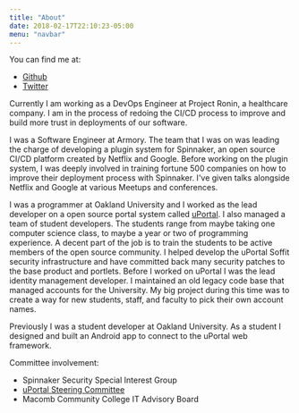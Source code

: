 ```yaml
---
title: "About"
date: 2018-02-17T22:10:23-05:00
menu: "navbar"
---
```

You can find me at:

* [Github](https://github.com/bpowell)
* [Twitter](https://twitter.com/bjpowel2)

Currently I am working as a DevOps Engineer at Project Ronin, a healthcare company. I am in the process of redoing the CI/CD process to improve and build more trust in deployments of our software.

I was a Software Engineer at Armory. The team that I was on was leading the charge of developing a plugin system for Spinnaker, an open source CI/CD platform created by Netflix and Google. Before working on the plugin system, I was deeply involved in training fortune 500 companies on how to improve their deployment process with Spinnaker. I've given talks alongside Netflix and Google at various Meetups and conferences.

I was a programmer at Oakland University and I worked as the lead developer on a open source portal system called [uPortal](https://github.com/Jasig/uPortal). I also managed a team of student developers. The students range from maybe taking one computer science class, to maybe a year or two of programming experience. A decent part of the job is to train the students to be active members of the open source community. I helped develop the uPortal Soffit security infrastructure and have committed back many security patches to the base product and portlets. Before I worked on uPortal I was the lead identity management developer. I maintained an old legacy code base that managed accounts for the University. My big project during this time was to create a way for new students, staff, and faculty to pick their own account names.

Previously I was a student developer at Oakland University. As a student I designed and built an Android app to connect to the uPortal web framework.

Committee involvement:

* Spinnaker Security Special Interest Group
* [uPortal Steering Committee](https://www.apereo.org/projects/uportal/uportal-steering-committee)
* Macomb Community College IT Advisory Board

